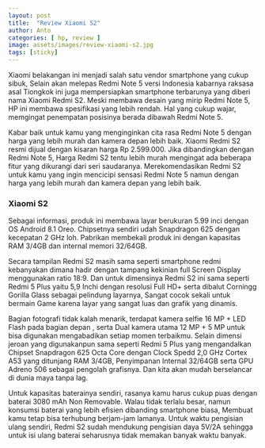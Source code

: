 ```yaml
---
layout: post
title:  "Review Xiaomi S2"
author: Anto
categories: [ hp, review ]
image: assets/images/review-xiaomi-s2.jpg
tags: [sticky]
---
```


Xiaomi belakangan ini menjadi salah satu vendor smartphone yang cukup sibuk, Selain akan melepas Redmi Note 5 versi Indonesia kabarnya raksasa asal Tiongkok ini juga mempersiapkan smartphone terbarunya yang diberi nama Xiaomi Redmi S2. Meski membawa desain yang mirip Redmi Note 5, HP ini membawa spesifikasi yang lebih rendah. Hal yang cukup wajar, memgingat penempatan posisinya berada dibawah Redmi Note 5.

Kabar baik untuk kamu yang menginginkan cita rasa Redmi Note 5 dengan harga yang lebih murah dan kamera depan lebih baik. Xiaomi Redmi S2 resmi dijual dengan kisaran harga Rp 2.599.000. Jika dibandingkan dengan Redmi Note 5, Harga Redmi S2 tentu lebih murah mengingat ada beberapa fitur yang dikurangi dari seri saudaranya. Merekomendasikan Redmi S2 untuk kamu yang ingin mencicipi sensasi Redmi Note 5 namun dengan harga yang lebih murah dan kamera depan yang lebih baik.

### Xiaomi S2
Sebagai informasi, produk ini membawa layar berukuran 5.99 inci dengan OS Android 8.1 Oreo. Chipsetnya sendiri udah Snapdragon 625 dengan kecepatan 2 GHz loh. Pabrikan membekali produk ini dengan kapasitas RAM 3/4GB dan internal memori 32/64GB.

Secara tampilan Redmi S2 masih sama seperti smartphone redmi kebanyakan dimana hadir dengan tampang kekinian full Screen Display menggunakan ratio 18:9. Dan untuk dimensinya Redmi S2 ini sama seperti Redmi 5 Plus yaitu 5,9 Inchi dengan resolusi Full HD+ serta dibalut Corningg Gorilla Glass sebagai pelindung layarnya, Sangat cocok sekali untuk bermain Game karena layar yang sangat luas dan grafik yang dinamis.

Bagian fotografi tidak kalah menarik, terdapat kamera selfie 16 MP + LED Flash pada bagian depan , serta Dual kamera utama 12 MP + 5 MP untuk bisa digunakan mengabadikan setiap momen terbaikmu. Selain dimensi jeroan yang digunakanpun sama seperti Redmi 5 Plus yang mengandalkan Chipset Snapdragon 625 Octa Core dengan Clock Spedd 2,0 GHz Cortex A53 yang ditunjang RAM 3/4GB, Penyimpanan Internal 32/64GB serta GPU Adreno 506 sebagai pengolah grafisnya. Dan kita akan mudah berselancar di dunia maya tanpa lag.

Untuk kapasitas baterainya sendiri, rasanya kamu harus cukup puas dengan baterai 3080 mAh Non Removable. Walau tidak terlalu besar, namun konsumsi baterai yang lebih efisien dibanding smartphone biasa, Membuat kamu tetap bisa terhubung berjam-jam lamanya. Untuk waktu pengisian ulang sendiri, Redmi S2 sudah mendukung pengisian daya 5V/2A sehingga untuk isi ulang baterai seharusnya tidak memakan banyak waktu banyak.
